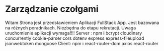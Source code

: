 # Zarządzanie czołgami
Witam
Strona jest przedstawieniem Aplikacji FullStack App. Jest bazowana na różnych poradnikach. Niezbędna do etapu rekrutacji.
Uwaga uruchomienie aplikacji wymaga!!!!
Server : 
npm i bcrypt cloudinary concurrently cookie-parser cors dotenv express express-fileupload jsonwebtoken mongoose
Client: 
npm i react-router-dom axios react-router
